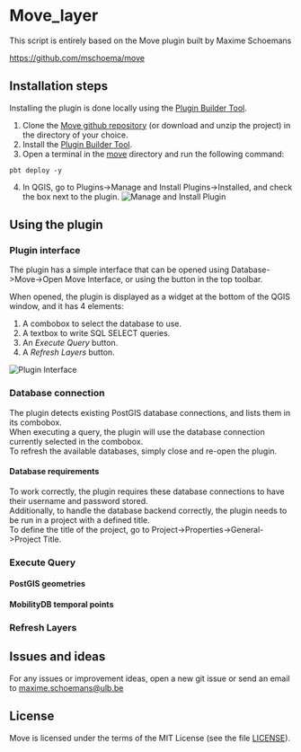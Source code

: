 # Move_layer

This script is entirely based on the Move plugin built by Maxime Schoemans

https://github.com/mschoema/move



## Installation steps

Installing the plugin is done locally using the [Plugin Builder Tool](http://g-sherman.github.io/plugin_build_tool/).

 1. Clone the [Move github repository](https://github.com/mschoema/move) (or download and unzip the project) in the directory of your choice.
 2. Install the [Plugin Builder Tool](http://g-sherman.github.io/plugin_build_tool/).
 3. Open a terminal in the [move](https://github.com/mschoema/move/tree/master/move) directory and run the following command:
```shell
pbt deploy -y
```
 4. In QGIS, go to Plugins->Manage and Install Plugins->Installed, and check the box next to the plugin.
![Manage and Install Plugin](img/manage_and_install_plugins.png "Install Move plugin")


## Using the plugin

### Plugin interface

The plugin has a simple interface that can be opened using Database->Move->Open Move Interface, or using the button in the top toolbar.

When opened, the plugin is displayed as a widget at the bottom of the QGIS window, and it has 4 elements:

 1. A combobox to select the database to use.
 2. A textbox to write SQL SELECT queries.
 3. An *Execute Query* button.
 4. A *Refresh Layers* button.

![Plugin Interface](img/plugin_interface.png "Plugin Interface")

### Database connection

The plugin detects existing PostGIS database connections, and lists them in its combobox.  
When executing a query, the plugin will use the database connection currently selected in the combobox.  
To refresh the available databases, simply close and re-open the plugin.

#### Database requirements

To work correctly, the plugin requires these database connections to have their username and password stored.  
Additionally, to handle the database backend correctly, the plugin needs to be run in a project with a defined title.  
To define the title of the project, go to Project->Properties->General->Project Title.

### Execute Query




#### PostGIS geometries


#### MobilityDB temporal points



### Refresh Layers



## Issues and ideas

For any issues or improvement ideas, open a new git issue or send an email to maxime.schoemans@ulb.be

## License

Move is licensed under the terms of the MIT License (see the file
[LICENSE](https://github.com/mschoema/move/blob/master/LICENSE)).
